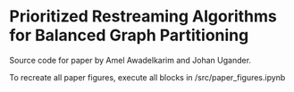 # Prioritized Restreaming Algorithms for Balanced Graph Partitioning
Source code for paper by Amel Awadelkarim and Johan Ugander.

To recreate all paper figures, execute all blocks in /src/paper_figures.ipynb
